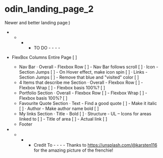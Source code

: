 # odin_landing_page_2

Newer and better landing page:)

- - - - TO DO - - - -
- FlexBox Columns Entire Page [ ]
    - Nav Bar
      · Overall 
            - Flexbox Row [ ]
            - Nav Bar follows scroll [ ]
        · Icon 
            - Section Jumps [ ]
            - On Hover effect, make icon spin [ ]
        · Links 
            - Section Jumps [ ]
            - Remove that blue and "visited" color [ ]
    - 4 Items that describe me Section
        · Overall
            - Flexbox Row [ ]
            - Flexbox Wrap [ ]
            - Flexbox basis 100%? [ ]
    - Portfolio Section
        · Overall
            - Flexbox Row [ ]
            - Flexbox Wrap [ ]
            - Flexbox basis 100%? [ ]
    - Favourite Quote Section
        · Text
            - Find a good quote [ ]
            - Make it italic [ ]
        · Author
            - Make author name bold [ ]
    - My links Section
        · Title
            - Bold [ ]
        · Structure
            - UL
                – Icons for areas linked to [ ]
            - Title of area [ ]
            - Actual link [ ]
    - Footer        



- - - - Credit To - - - -
Thanks to https://unsplash.com/@karsten116 for the amazing picture of the
frenchie!
